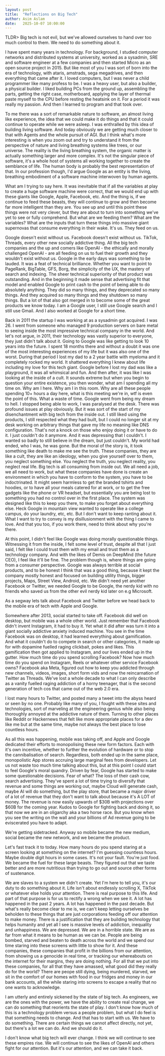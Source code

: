 ```yaml
---
layout: post
title:  "Reflections on Big Tech"
author: Asim Aslam
date:   2025-10-07 10:00:00
---
```


TLDR> Big tech is not evil, but we've allowed ourselves to hand over too much control to them. We need to do something about it.

I have spent many years in technology. For background, I studied computer networks and distributed systems at university, worked as 
a sysadmin, SRE and software engineer at a few companies and then started Micro as an open source project in 2015. But like most of you 
I was sort of born into the era of technology, with ataris, amstrads, sega megadrives, and then everything that came after it. I loved 
computers, but I was never a child programmer like many profess to be. I was a heavy user, but also a builder, a physical builder. I 
liked building PCs from the ground up, assembling the parts, getting the right case, motherboard, applying the layer of thermal paste 
myself to the CPU before resting the heatsink on it. For a period it was really my passion. And then I learned to program and that 
took over.

To me there was a sort of remarkable nature to software, an almost living like experience, the idea that we could make it do things and 
that it could continue to operate while we were asleep. I was enthralled by this idea of building living software. And today obviously 
we are getting much closer to that with Agents and the whole pursuit of AGI. But I think what's more interesting is when you zoom out and 
try to understand it from the perspective of nature and living breathing systems like trees, or our universe. The reality is the living 
breathing system, the organic matter is actually something larger and more complex. It's not the singular piece of software, it's a whole 
host of systems all working together to create the semblance of life. The human body is probably the best representation of that. In our 
profession though, I'd argue Google as an entity is the living, breathing embodiment of a software machine interwoven by human agents.

What am I trying to say here. It was inevitable that if all the variables at play to create a huge software machine were correct, that 
we would end up with these giants like Google, Apple, Facebook, etc. And the thing is, if we continue to feed these beasts, they will 
continue to grow and then become far more intelligent than they are. You see up and until this point these things were not very clever, 
but they are about to turn into something we've yet to see or fully comprehend. But what are we feeding them? What are the variables? 
What are the inputs that turn these things into massive giant supernovas that consume everything in their wake. It's us. They feed on 
us.

Google doesn't exist without us. Facebook doesn't exist without us. TikTok, Threads, every other new socially addictive thing. All the 
big tech companies and the up and comers like OpenAI - the ethically and morally challenged OpenAI - are all feeding on us to fuel their 
growth and they wouldn't exist without us. Google in the early days was something to be lauded. It was a feat of technical brilliance. 
Whether you want to point to PageRank, BigTable, GFS, Borg, the simplicity of the UX, the mastery of search and indexing. The sheer 
technical superiority of that product was outstanding. And in the beginning it made sense that advertising fit that model and enabled 
Google to print cash to the point of being able to do absolutely anything. They did so many things, and they deprecated so many things. 
And they acquired so many things and they shutdown so many things. But a lot of that also got merged in to become some of the great 
products we know today. I am a Google user, I still use Google search and I still use Gmail. And I also worked at Google for a short time.

Back in 2011 the startup I was working at as a sysadmin got acquired. I was 26. I went from someone who managed 9 production servers on 
bare metal to seeing inside the most impressive technical company in the world. And let's not argue, in 2011, their technology was vastly 
superior to everyone, they just didn't talk about it. Going to Google was like getting to look 10 years into the future. I spent 18 months 
there and without a doubt it was one of the most interesting experiences of my life but it was also one of the worst. During that period 
I lost my dad to a 2 year battle with myeloma and it completely rocked my world. It shattered everything I knew about life including my 
love for this tech giant. Google before I lost my dad was like a playground, it was all whimsical and fun. And then after, it was like I 
was looking at the inside of a cult. It sounds extreme but when you begin to question your entire existence, you then wonder, what am I 
spending all my time on. Why am I here. Why am I in this room. Why are all these people spending 10+ hours a day here, what is this 
meeting we're in, wtf is even the point of this. What a waste of time. Google went from being my dream to hell. I stopped being able 
to work, I was paralysed at the desk. There was profound issues at play obviously. But it was sort of the start of my disenchantment 
with big tech from the inside out. I still liked using the products, I still respected what they had built, but I could no longer 
sit at my desk working on arbitrary things that gave my life no meaning like DNS configuration. That's not a knock on those who 
enjoy doing it or have to do it. I just couldn't do it anymore. And it was depressing that I couldn't. I wanted so badly to still 
believe in the dream, but just couldn't. My world had ended, who I was, he was gone. But the moral of the story is, it took something 
like death to make me see the truth. These companies, they are like a cult, they are like an ideology, when you give yourself over to 
them, you neglect something else. You neglect the truth, you neglect reality, you neglect real life. Big tech is all consuming 
from inside out. We all need a job, we all need to work, but what these companies have done is create an environment in which you 
have to conform to the system, you have to be indoctrinated. It might seem harmless to get the branded tshirts and hoodies, or to 
have all your meals catered for at work, or to get the free gadgets like the phone or VR headset, but essentially you are being 
lost to something you had no control over in the first place. The system was designed like this to keep you there, to make you 
forget about everything else. Heck Google in mountain view wanted to operate like a college campus, do your laundry, etc, etc. 
But I don't want to keep ranting about it. What I want to try to convey is my disillusionment with the thing I came to love. 
And that you too, if you work there, need to think about why you're there.

At this point, I didn't feel like Google was doing morally questionable things. Witnessing it from the inside, I felt some level of 
trust, despite all that I just said, I felt like I could trust them with my email and trust them as a technology company. And with 
the likes of Demis on DeepMind (the future CEO), I feel like it'll be fine. The problem though is, where things are going from a 
consumer perspective. Google was always terrible at social products, and to be honest I think that was a good thing, because it 
kept the company mostly honest and focused on building utility things, bigger projects, Maps, Street View, Android, etc. We 
didn't need yet another Facebook or Twitter, we needed Google to be Google, the nerdy kid with no friends who saved us from 
the other evil nerdy kid later on e.g Microsoft.

As a segway lets talk about Facebook and Twitter before we head back to the mobile era of tech with Apple and Google. 

Somewhere after 2013, social started to take off. Facebook did well on desktop, but mobile was a whole other world. Just remember 
that Facebook didn't invent Instagram, it had to buy it. Yet what it did after was turn it into a giant socially addictive anxiety 
induced machine. You see in the time Facebook was on desktop, it had learned everything about gamification. And what it couldn't do 
to compete in search or other categories, it made up for with dopamine fuelled raging clickbait, pokes and likes. This gamification 
then got applied to Instagram, and our lives ended up in the gutter. How much time do you spend scrolling Facebook? Now how much time 
do you spend on Instagram, Reels or whatever other service Facebook owns? Facebook aka Meta, figured out how to keep you addicted 
through new channels, videos, images, short form vids and now the reincarnation of Twitter as Threads. We've lost a whole decade 
to what I can only describe as a vanity fuelled raging addiction of a horny teenager, that is the second generation of tech cos 
that came out of the web 2.0 era. 

I lost many hours to Twitter, and posted many a tweet into the abyss heard or seen by no one. 
Probably like many of you, I fought with these sites and technologies, sort of marveling at the engineering genius while also 
being thoroughly annoyed at the addictive nature of them. Turning to other places like Reddit or Hackernews that felt like 
more appropriate places for a dev like me but at the same time, maybe not always the best place to lose countless hours.

As all this was happening, mobile was taking off, and Apple and Google dedicated their efforts to monopolising these new 
form factors. Each with it's own incentive, whether to further the evolution of hardware or to stop the cannibalisation of 
search. Regardless, both ended up in the same place, monopolistic App stores accruing large marginal fees from developers. 
Let us not waste too much time talking about this, but at this point I could start to feel Google's moral quandry. Driven 
by fear, Google has started to make some questionable decisions. Fear of what? The loss of their cash cow, search advertising. 
They've spent a lot of time trying to diversify that revenue and some things are working out, maybe Cloud will generate cash, 
maybe AI will do something, but the play store, that became a major driver of a lot of revenue that they don't want to talk 
about because it's A LOT of money. The revenue is now easily upwards of $30B with projections over $60B for the coming year. 
Kudos to Google for fighting back and doing it, so that now we are in an oligarchy aka a two horse race. But you know when 
you see the writing on the wall and your billions of Ad revenue going to be eviscerated you have to adapt.

We're getting sidetracked. Anyway so mobile became the new medium, social became the new network, and we became the product.

Let's fast track it to today. How many hours do you spend staring at a screen looking at something on the internet? I'm guessing 
countless hours. Maybe double digit hours in some cases. It's not your fault. You're just food. We became the fuel for these 
large beasts. They figured out that we taste better and are more nutritious than trying to go out and source other forms of sustenance.

We are slaves to a system we didn't create. Yet I'm here to tell you, it's our duty to do something about it. Life isn't about 
endlessly scrolling X, TikTok or whatever else holds your attention. There is real purpose to this life. And part of that purpose 
is for us to rectify a wrong when we see it. A lot has happened in the past 2 years. A lot has happened in the past decade. But what's 
really become clear to me is, we can't keep letting ourselves be beholden to these things that are just corporations feeding off 
our attention to make money. There is a justification that they are building technology that helps humanity and yet all I see 
is massive levels of addiction, inequality and unhappiness. We are depressed. We are in a horrible state. We are as far from what 
it means to be human as we can be. People are being bombed, starved and beaten to death across the world and we spend our time 
staring into these screens with little to show for it. And these companies, these companies that profit in the billions from our 
attention, from showing us a genocide in real time, or tracking our whereabouts on the internet for their margins, they are doing 
nothing. For all that we put into these companies, for all that they have amassed, what good did they really do for the world? 
There are peope still dying, being murdered, starved, we sit in the comfort of our homes with food in our fridges and money in 
our bank accounts, all the while staring into screens to escape a reality that no one wants to acknowledge. 

I am utterly and entirely sickened by the state of big tech. As engineers, we are the ones with the power, we have the ability to 
create real change, we can do something that reorients the state of play. I don't know how much of this is a technology problem 
versus a people problem, but what I do feel is that something needs to change. And that has to start with us. We have to do 
something. There are certain things we cannot affect directly, not yet, but there's a lot we can do. And we should do it.

I don't know what big tech will ever change. I think we will continue to see these empires rise. We will continue to see 
the likes of OpenAI and others fight for our attention. But it's our attention, and we can take it back.
